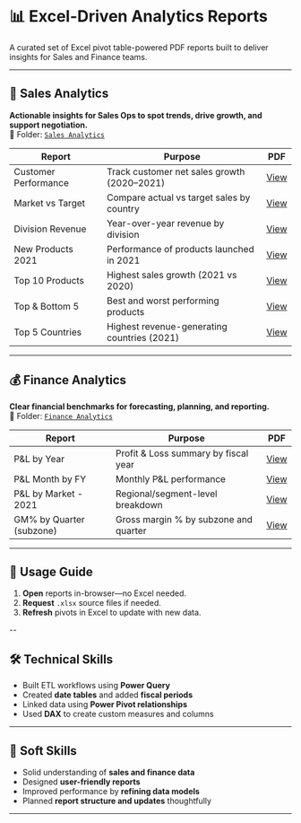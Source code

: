 # 📊 Excel-Driven Analytics Reports

A curated set of Excel pivot table-powered PDF reports built to deliver insights for Sales and Finance teams.

---

## 🛒 Sales Analytics  
**Actionable insights for Sales Ops to spot trends, drive growth, and support negotiation.**  
📁 Folder: [`Sales Analytics`](https://github.com/ShubhamVimal/Excel/tree/main/Sales%20Analytics)

| Report | Purpose | PDF |
|--------|---------|-----|
| Customer Performance | Track customer net sales growth (2020–2021) | [View](https://github.com/ShubhamVimal/Excel/blob/main/Sales%20Analytics/Customer_Performance_Report.pdf) |
| Market vs Target | Compare actual vs target sales by country | [View](https://github.com/ShubhamVimal/Excel/blob/main/Sales%20Analytics/Market_Performance_vs_Target.pdf) |
| Division Revenue | Year-over-year revenue by division | [View](https://github.com/ShubhamVimal/Excel/blob/main/Sales%20Analytics/Division_level_Report.pdf) |
| New Products 2021 | Performance of products launched in 2021 | [View](https://github.com/ShubhamVimal/Excel/blob/main/Sales%20Analytics/New_Products_2021.pdf) |
| Top 10 Products | Highest sales growth (2021 vs 2020) | [View](https://github.com/ShubhamVimal/Excel/blob/main/Sales%20Analytics/Top_10_Products.pdf) |
| Top & Bottom 5 | Best and worst performing products | [View](https://github.com/ShubhamVimal/Excel/blob/main/Sales%20Analytics/Top_%26_Bottom_5_Products.pdf) |
| Top 5 Countries | Highest revenue-generating countries (2021) | [View](https://github.com/ShubhamVimal/Excel/blob/main/Sales%20Analytics/Top_5_Country_2021.pdf) |

---

## 💰 Finance Analytics  
**Clear financial benchmarks for forecasting, planning, and reporting.**  
📁 Folder: [`Finance Analytics`](https://github.com/ShubhamVimal/Excel/tree/main/Finance%20Analytics)

| Report | Purpose | PDF |
|--------|---------|-----|
| P&L by Year | Profit & Loss summary by fiscal year | [View](https://github.com/ShubhamVimal/Excel/blob/main/Finance%20Analytics/P_%26_L_Year.pdf) |
| P&L Month by FY | Monthly P&L performance | [View](https://github.com/ShubhamVimal/Excel/blob/main/Finance%20Analytics/P_%26_L_FY.pdf) |
| P&L by Market - 2021 | Regional/segment-level breakdown | [View](https://github.com/ShubhamVimal/Excel/blob/main/Finance%20Analytics/P_%26_L_Market_FY_2021.pdf) |
| GM% by Quarter (subzone) | Gross margin % by subzone and quarter | [View](https://github.com/ShubhamVimal/Excel/blob/main/Finance%20Analytics/GM_%25_By_Quarters_Subzone.pdf) |

---

## 🚀 Usage Guide

1. **Open** reports in-browser—no Excel needed.  
2. **Request** `.xlsx` source files if needed.  
3. **Refresh** pivots in Excel to update with new data.

--

## 🛠️ Technical Skills

- Built ETL workflows using **Power Query**  
- Created **date tables** and added **fiscal periods**  
- Linked data using **Power Pivot relationships**  
- Used **DAX** to create custom measures and columns  

---

## 🎯 Soft Skills

- Solid understanding of **sales and finance data**  
- Designed **user-friendly reports**  
- Improved performance by **refining data models**  
- Planned **report structure and updates** thoughtfully
---

